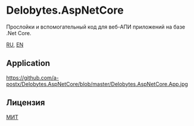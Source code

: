 ﻿# Delobytes.AspNetCore
Прослойки и вспомогательный код для веб-АПИ приложений на базе .Net Core.

[RU](README.md), [EN](README.en.md)

## Application

https://github.com/a-postx/Delobytes.AspNetCore/blob/master/Delobytes.AspNetCore.App.jpg

## Лицензия
[МИТ](https://github.com/a-postx/Delobytes.AspNetCore/blob/master/LICENSE)